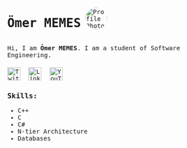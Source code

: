 <body style="font-family: 'Cascadia Code', monospace;">

<div class="profile-header" style="display: flex; align-items: center;">
  <h1 class="profile-name" style="font-weight: bold; margin-right: 10px;">Ömer MEMES</h1>
  <img src="https://avatars.githubusercontent.com/u/109181440?s=400&u=7249648bbaf7bc3a2a89a7da917c19b12c598c5a&v=4" alt="Profile Photo" class="profile-photo" style="border-radius: 50%; margin-right: 10px;" width="50" height="50">
</div>

<div class="description" style="margin-bottom: 20px;">
  <p>Hi, I am <strong>Ömer MEMES</strong>. I am a student of Software Engineering.</p>
</div>

<div class="social-links" style="margin-bottom: 20px;">
  <a href="https://twitter.com/oms9159"><img src="https://img.shields.io/badge/twitter-%231FA1F1?style=flat&logo=twitter&logoColor=white" alt="Twitter" style="margin-right: 10px; width: 30px; height: 30px;"></a>
  <a href="https://www.linkedin.com/in/%C3%B6mer-memes-3a7300245/"><img src="https://img.shields.io/badge/linkedin-23017785?style=flat&logo=linkedin&logoColor=white" alt="LinkedIn" style="margin-right: 10px; width: 30px; height: 30px;"></a>
  <a href="https://www.youtube.com/@oms9159"><img src="https://img.shields.io/badge/youtube-23FF0000?style=flat&logo=youtube&logoColor=white" alt="YouTube" style="margin-right: 10px; width: 30px; height: 30px;"></a>
</div>

<div class="skills" style="margin-bottom: 20px;">
  <h3>Skills:</h3>
  <ul>
    <li>C++</li>
    <li>C</li>
    <li>C#</li>
    <li>N-tier Architecture</li>
    <li>Databases</li>
  </ul>
</div>

</body>

